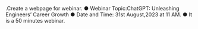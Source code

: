 .Create a webpage for webinar.
● Webinar Topic:ChatGPT: Unleashing Engineers’ Career Growth
● Date and Time: 31st August,2023 at 11 AM.
● It is a 50 minutes webinar.
        
    
        
         
      
